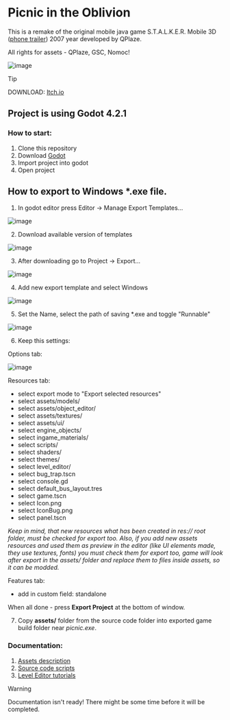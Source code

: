 # Picnic in the Oblivion
This is a remake of the original mobile java game S.T.A.L.K.E.R. Mobile 3D ([phone trailer](https://www.youtube.com/watch?v=UcOBQ29YEO4)) 2007 year developed by QPlaze.

All rights for assets - QPlaze, GSC, Nomoc!

![image](https://github.com/Lekksii/picnic-in-the-oblivion/assets/64277255/fccefe6d-dfe4-4700-9f5c-d03761f644d6)

> [!TIP]
> DOWNLOAD: [Itch.io](https://alex1197.itch.io/pito)

## Project is using Godot 4.2.1
###  How to start:
1. Clone this repository
2. Download [Godot](https://godotengine.org/)
3. Import project into godot
4. Open project

## How to export to Windows *.exe file.
1. In godot editor press Editor -> Manage Export Templates...
   
![image](https://github.com/Lekksii/picnic-in-the-oblivion/assets/64277255/c9dd2609-434c-44da-9e0e-df1eac7f2be4)

2. Download available version of templates
   
![image](https://github.com/Lekksii/picnic-in-the-oblivion/assets/64277255/86bce201-2f4c-4a44-b7bf-74ef19400732)

3. After downloading go to Project -> Export...
   
![image](https://github.com/Lekksii/picnic-in-the-oblivion/assets/64277255/d0eeffc1-111a-4f41-ae9a-38024d0b2364)

4. Add new export template and select Windows
   
![image](https://github.com/Lekksii/picnic-in-the-oblivion/assets/64277255/e8425f88-c21e-4024-bcc9-55a8340bc3aa)

5. Set the Name, select the path of saving *.exe and toggle "Runnable"
    
![image](https://github.com/Lekksii/picnic-in-the-oblivion/assets/64277255/9c93f6f8-2d21-4f5b-af9d-8842a30ce75a)

6. Keep this settings:

Options tab:

![image](https://github.com/Lekksii/picnic-in-the-oblivion/assets/64277255/4c25489d-02c9-4b8f-bab3-dd6f99d5e93c)

Resources tab:
   - select export mode to "Export selected resources"
   - select assets/models/
   - select assets/object_editor/
   - select assets/textures/
   - select assets/ui/
   - select engine_objects/
   - select ingame_materials/
   - select scripts/
   - select shaders/
   - select themes/
   - select level_editor/
   - select bug_trap.tscn
   - select console.gd
   - select default_bus_layout.tres
   - select game.tscn
   - select Icon.png
   - select IconBug.png
   - select panel.tscn
     
*Keep in mind, that new resources what has been created in res:// root folder, must be checked for export too.*
*Also, if you add new assets resources and used them as preview in the editor (like UI elements made, they use textures, fonts) you must check them for export too, game will look after export in the assets/ folder and replace them to files inside assets, so it can be modded.*

Features tab:
   - add in custom field: standalone

When all done - press **Export Project** at the bottom of window.

7. Copy **assets/** folder from the source code folder into exported game build folder near *picnic.exe*.

### Documentation:
1. [Assets description](https://picnic-in-the-oblivion.gitbook.io/assets/)
2. [Source code scripts](https://picnic-in-the-oblivion.gitbook.io/source-code-scripts/)
3. [Level Editor tutorials](https://picnic-in-the-oblivion.gitbook.io/level-editor)
   
>[!WARNING]
>Documentation isn't ready! There might be some time before it will be completed.
